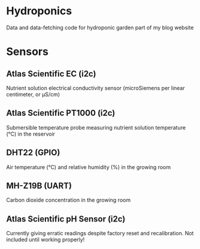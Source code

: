 # Hydroponics
Data and data-fetching code for hydroponic garden part of my blog website

# Sensors

## Atlas Scientific EC (i2c)
Nutrient solution electrical conductivity sensor (microSiemens per linear centimeter, or µS/cm)

## Atlas Scientific PT1000 (i2c)
Submersible temperature probe measuring nutrient solution temperature (°C) in the reservoir

## DHT22 (GPIO)
Air temperature (°C) and relative humidity (%) in the growing room

## MH-Z19B (UART)
Carbon dioxide concentration in the growing room

## Atlas Scientific pH Sensor (i2c)
Currently giving erratic readings despite factory reset and recalibration.  Not included until working properly!
